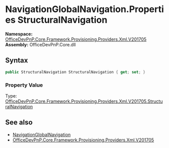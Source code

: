 # NavigationGlobalNavigation.Properties StructuralNavigation
  

**Namespace:** [OfficeDevPnP.Core.Framework.Provisioning.Providers.Xml.V201705](OfficeDevPnP.Core.Framework.Provisioning.Providers.Xml.V201705.md)  
**Assembly:** OfficeDevPnP.Core.dll  
## Syntax
```C#
public StructuralNavigation StructuralNavigation { get; set; }
```

### Property Value
Type: [OfficeDevPnP.Core.Framework.Provisioning.Providers.Xml.V201705.StructuralNavigation](OfficeDevPnP.Core.Framework.Provisioning.Providers.Xml.V201705.StructuralNavigation.md)  

## See also
- [NavigationGlobalNavigation](OfficeDevPnP.Core.Framework.Provisioning.Providers.Xml.V201705.NavigationGlobalNavigation.md) 
- [OfficeDevPnP.Core.Framework.Provisioning.Providers.Xml.V201705](OfficeDevPnP.Core.Framework.Provisioning.Providers.Xml.V201705.md) 
